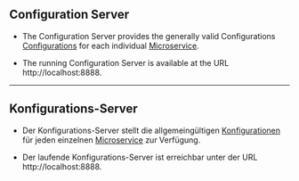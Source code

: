 ## Configuration Server

* The Configuration Server provides the generally valid Configurations [Configurations](../config-repository) for each individual [Microservice](../microservices).

* The running Configuration Server is available at the URL http://localhost:8888.
___

## Konfigurations-Server

* Der Konfigurations-Server stellt die allgemeingültigen [Konfigurationen](../config-repository) für jeden einzelnen [Microservice](../microservices) zur Verfügung.

* Der laufende Konfigurations-Server ist erreichbar unter der URL http://localhost:8888.